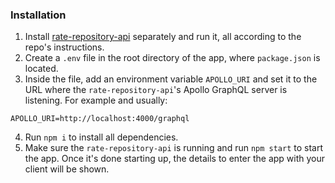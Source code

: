 ### Installation

1. Install [rate-repository-api](https://github.com/fullstack-hy2020/rate-repository-api) separately and run it, all according to the repo's instructions.
2. Create a `.env` file in the root directory of the app, where `package.json` is located.
3. Inside the file, add an environment variable `APOLLO_URI` and set it to the URL where the `rate-repository-api`'s Apollo GraphQL server is listening. For example and usually:
```
APOLLO_URI=http://localhost:4000/graphql
```
4. Run `npm i` to install all dependencies.
5. Make sure the `rate-repository-api` is running and run `npm start` to start the app. Once it's done starting up, the details to enter the app with your client will be shown.